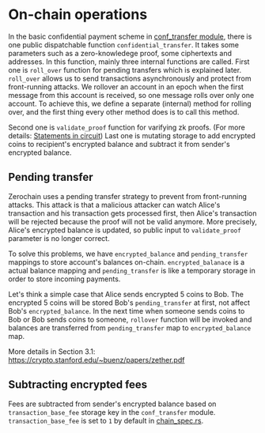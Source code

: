 # On-chain operations
In the basic confidential payment scheme in [conf_transfer module](https://github.com/LayerXcom/zero-chain/blob/master/runtime/src/conf_transfer.rs), there is one public dispatchable function `confidential_transfer`. It takes some parameters such as a zero-knowledege proof, some ciphertexts and addresses.
In this function, mainly three internal functions are called. First one is `roll_over` function for pending transfers which is explained later. `roll_over` allows us to send transactions asynchronously and protect from front-running attacks. We rollover an account in an epoch when the first message from this account is received, so one message rolls over only one account. To achieve this, we define a separate (internal) method for rolling over, and the first thing every other method does is to call this method.

Second one is `validate_proof` function for varifying zk proofs. (For more details: [Statements in circuit](ch03-03-statement-in-circuit.md)) Last one is mutating storage to add encrypted coins to recipient's encrypted balance and subtract it from sender's encrypted balance.

## Pending transfer
Zerochain uses a pending transfer strategy to prevent from front-running attacks. This attack is that a malicious attacker can watch Alice's transaction and his transaction gets processed first, then Alice's transaction will be rejected because the proof will not be valid anymore. More precisely, Alice's encrypted balance is updated, so public input to `validate_proof` parameter is no longer correct.

To solve this problems, we have `encrypted_balance` and `pending_transfer` mappings to store account's balances on-chain. `encrypted_balanace` is a actual balance mapping and `pending_transfer` is like a temporary storage in order to store incoming payments.

Let's think a simple case that Alice sends encrypted 5 coins to Bob. The encrypted 5 coins will be stored Bob's `pending_transfer` at first, not affect Bob's `encrypted_balance`. In the next time when someone sends coins to Bob or Bob sends coins to someone, `rollover` function will be invoked and balances are transferred from `pending_transfer` map to `encrypted_balance` map.

More details in Section 3.1: https://crypto.stanford.edu/~buenz/papers/zether.pdf

## Subtracting encrypted fees

Fees are subtracted from sender's encrypted balance based on `transaction_base_fee` storage key in the `conf_transfer` module.
`transaction_base_fee` is set to `1` by default in [chain_spec.rs](https://github.com/LayerXcom/zero-chain/blob/67655966f3dd067011ea4fd215f128784b53ffd0/src/chain_spec.rs#L136).

